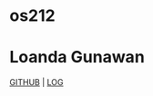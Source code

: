 # os212
# Loanda Gunawan
[GITHUB](https://github.com/Gloanda/os212) | [LOG](https://gloanda.github.io/os212/TXT/mylog.txt)
